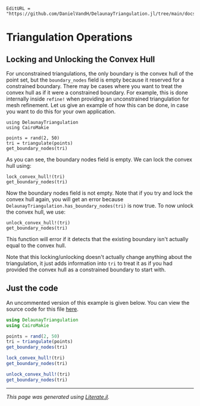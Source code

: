 ```@meta
EditURL = "https://github.com/DanielVandH/DelaunayTriangulation.jl/tree/main/docs/src/literate_tutorials/operations_convex_hull_locking.jl"
```

# Triangulation Operations
## Locking and Unlocking the Convex Hull

For unconstrained triangulations, the only boundary
is the convex hull of the point set, but the
`boundary_nodes` field is empty because it reserved
for a constrained boundary. There may be cases where
you want to treat the convex hull as if it were a
constrained boundary. For example, this is done internally
inside `refine!` when providing an unconstrained triangulation
for mesh refinement. Let us give an example of how this can be done,
in case you want to do this for your own application.

````@example operations_convex_hull_locking
using DelaunayTriangulation
using CairoMakie

points = rand(2, 50)
tri = triangulate(points)
get_boundary_nodes(tri)
````

As you can see, the boundary nodes field is empty.
We can lock the convex hull using:

````@example operations_convex_hull_locking
lock_convex_hull!(tri)
get_boundary_nodes(tri)
````

Now the boundary nodes field is not empty. Note that if you try
and lock the convex hull again, you will get an error because
`DelaunayTriangulation.has_boundary_nodes(tri)` is now true.
To now unlock the convex hull, we use:

````@example operations_convex_hull_locking
unlock_convex_hull!(tri)
get_boundary_nodes(tri)
````

This function will error if it detects that the existing boundary
isn't actually equal to the convex hull.

Note that this locking/unlocking doesn't actually change anything about the triangulation,
it just adds information into `tri` to treat it as if you had provided
the convex hull as a constrained boundary to start with.
## Just the code
An uncommented version of this example is given below.
You can view the source code for this file [here](https://github.com/DanielVandH/DelaunayTriangulation.jl/tree/new-docs/docs/src/literate_tutorials/operations_convex_hull_locking.jl).

```julia
using DelaunayTriangulation
using CairoMakie

points = rand(2, 50)
tri = triangulate(points)
get_boundary_nodes(tri)

lock_convex_hull!(tri)
get_boundary_nodes(tri)

unlock_convex_hull!(tri)
get_boundary_nodes(tri)
```

---

*This page was generated using [Literate.jl](https://github.com/fredrikekre/Literate.jl).*

